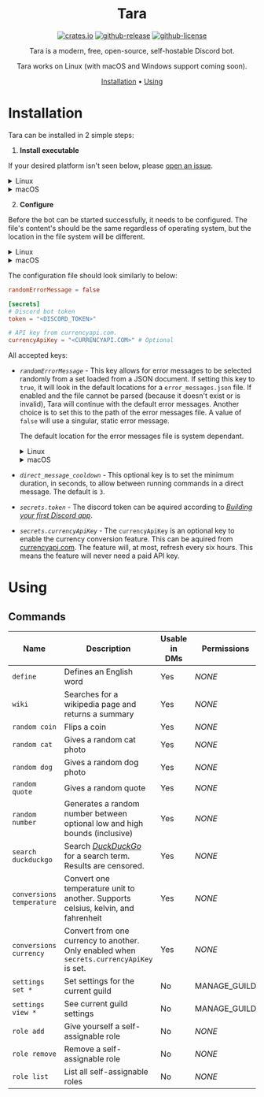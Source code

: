 <div align="center">

# Tara

[![crates.io][crates.io-badge]][crates.io]
[![github-release][github-release-badge]][github-release]
[![github-license][github-license-badge]][github-license]

Tara is a modern, free, open-source, self-hostable Discord bot.

Tara works on Linux (with macOS and Windows support coming soon).

[Installation](#installation) • [Using](#using)

</div>

# Installation

Tara can be installed in 2 simple steps:

1. **Install executable**

If your desired platform isn't seen below, please [open an issue][issues].

<details>
<summary>Linux</summary>

> The recommended way to install Tara is by way of a package manager.
> If using `cargo install`, some dependencies won't automatically be installed. You'll need to install `sqlite3` previous to running the instructions.
> On Debian and Ubuntu systems the required package is `libsqlite3-dev`, on Arch and related systems it's `sqlite`.
>
> | Distribution | Repository      | Instructions                  |
> | ------------ | --------------- | ----------------------------- |
> | *Any*        | **[crates.io]** | `cargo install tara --locked` |

</details>

<details>
<summary>macOS</summary>

> The recommended way to install Tara is by way of a package manager.
> | Repository      | Instructions                 |
> | --------------- | ---------------------------- |
> | **[crates.io]** | `cargo install tara --locked`|

</details>

2. **Configure**

Before the bot can be started successfully, it needs to be configured.
The file's content's should be the same regardless of operating system, but the location in the file system will be different.

<details>
<summary>Linux</summary>

> Tara looks for a configuration file in this order:
>
> 1. `$XDG_CONFIG_HOME/Tara/tara.toml` or `$HOME/.config/Tara/tara.toml`
> 2. `/etc/tara.d/tara.toml`

</details>

<details>
<summary>macOS</summary>

> Tara's configuration file is located here: `$HOME/Library/Application Support/com.github.El-Wumbus.Tara/tara.toml`

</details>

The configuration file should look similarly to below:

```toml
randomErrorMessage = false

[secrets]
# Discord bot token
token = "<DISCORD_TOKEN>"

# API key from currencyapi.com.
currencyApiKey = "<CURRENCYAPI.COM>" # Optional
```

All accepted keys:

- *`randomErrorMessage`* - This key allows for error messages to be selected randomly from a set loaded from a JSON document.
  If setting this key to `true`, it will look in the default locations for a `error_messages.json` file. If enabled and the file
  cannot be parsed (because it doesn't exist or is invalid), Tara will continue with the default error messages. Another choice
  is to set this to the path of the error messages file. A value of `false` will use a singular, static error message.

  The default location for the error messages file is system dependant.

  <details>
  <summary>Linux</summary>

    > Tara will look in these locations for an existing file.
    >
    > 1. `$XDG_CONFIG_HOME/Tara/error_messages.json` or `$HOME/.config/Tara/error_messages.json`
    > 2. `/etc/tara.d/error_messages.json`

  </details>

  <details>
  <summary>macOS</summary>

    > Tara will look here for an existing file:
    > `$HOME/Library/Application Support/com.github.El-Wumbus.Tara/error_messages.json`

  </details>

  

- *`direct_message_cooldown`* - This optional key is to set the minimum duration, in seconds, to allow between running commands in a direct message. The default is `3`.

- *`secrets.token`* - The discord token can be aquired according to *[Building your first Discord app][discord-getting-started]*.

- *`secrets.currencyApiKey`* - The `currencyApiKey` is an optional key to enable the currency conversion feature. This can be aquired from [currencyapi.com][currencyapi]. The feature will, at most, refresh every six hours. This means the feature will never need a paid API key.

# Using

## Commands

| Name                      | Description                                                                              | Usable in  DMs | Permissions  |
| ------------------------- | ---------------------------------------------------------------------------------------- | -------------- | ------------ |
| `define`                  | Defines an English word                                                                  | Yes            | *NONE*       |
| `wiki`                    | Searches for a wikipedia page and returns a summary                                      | Yes            | *NONE*       |
| `random coin`             | Flips a coin                                                                             | Yes            | *NONE*       |
| `random cat`              | Gives a random cat photo                                                                 | Yes            | *NONE*       |
| `random dog`              | Gives a random dog photo                                                                 | Yes            | *NONE*       |
| `random quote`            | Gives a random quote                                                                     | Yes            | *NONE*       |
| `random number`           | Generates a random number between optional low and high bounds (inclusive)               | Yes            | *NONE*       |
| `search duckduckgo`       | Search *[DuckDuckGo][duckduckgo]* for a search term. Results are censored.               | Yes            | *NONE*       |
| `conversions temperature` | Convert one temperature unit to another. Supports celsius, kelvin, and fahrenheit        | Yes            | *NONE*       |
| `conversions currency`    | Convert from one currency to another. Only enabled when `secrets.currencyApiKey` is set. | Yes            | *NONE*       |
| `settings set *`          | Set settings for the current guild                                                       | No             | MANAGE_GUILD |
| `settings view *`         | See current guild settings                                                               | No             | MANAGE_GUILD |
| `role add`                | Give yourself a self-assignable role                                                     | No             | *NONE*       |
| `role remove`             | Remove a self-assignable role                                                            | No             | *NONE*       |
| `role list`               | List all self-assignable roles                                                           | No             | *NONE*       |

[crates.io]: https://crates.io/crates/tara
[crates.io-badge]: https://img.shields.io/crates/v/tara?logo=Rust&style=flat-square
[github-license]: https://github.com/El-Wumbus/Tara/blob/master/LICENSE
[github-license-badge]: https://img.shields.io/github/license/El-Wumbus/Tara?logo=Apache&style=flat-square
[github-release]: https://github.com/El-Wumbus/Tara/releases/latest
[github-release-badge]: https://img.shields.io/github/v/release/El-Wumbus/Tara?logo=GitHub&style=flat-square
[issues]: https://github.com/El-Wumbus/Tara/issues/new
[discord-getting-started]: https://discord.com/developers/docs/getting-started
[currencyapi]: https://currencyapi.com/
[duckduckgo]: https://duckduckgo.com/html
